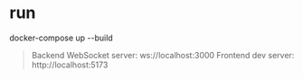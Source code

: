 # run
docker-compose up --build

> Backend WebSocket server: ws://localhost:3000
> Frontend dev server: http://localhost:5173